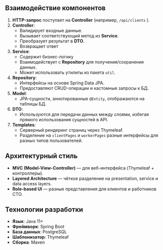 
## Взаимодействие компонентов

1. **HTTP-запрос** поступает на **Controller** (например, `/api/clients` ).
2. **Controller**:
    - Валидирует входные данные.
    - Вызывает соответствующий метод из **Service**.
    - Преобразует результат в **DTO**.
    - Возвращает ответ 
3. **Service**:
    - Содержит бизнес-логику 
    - Взаимодействует с **Repository** для получения/сохранения данных.
    - Может использовать утилиты из пакета `util`.
4. **Repository**:
    - Интерфейсы на основе Spring Data JPA.
    - Предоставляют CRUD-операции и кастомные запросы к БД.
5. **Model**:
    - JPA-сущности, аннотированные `@Entity`, отображаются на таблицы БД.
6. **DTO**:
    - Используются для передачи данных между слоями, избегая прямого использования сущностей в API.
7. **Templates**:
    - Серверный рендеринг страниц через Thymeleaf.
    - Разделение на `clientPages` и `workerPages` разные интерфейсы для разных типов пользователей.

## Архитектурный стиль

- **MVC (Model-View-Controller)** — для веб-интерфейса (Thymeleaf + контроллеры).
- **Layered Architecture** — чёткое разделение на presentation, service и data access layers.
- **Role-based UI** — разные представления для клиентов и работников СТО.

## Технологии разработки

- **Язык**: Java 11+
- **Фреймворк**: Spring Boot
- **База данных**: PostgreSQL  
- **Шаблонизатор**: Thymeleaf
- **Сборка**: Maven

